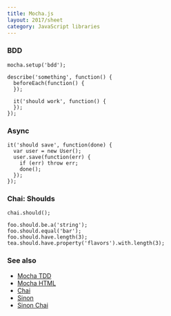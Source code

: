 ```yaml
---
title: Mocha.js
layout: 2017/sheet
category: JavaScript libraries
---
```


### BDD

    mocha.setup('bdd');

    describe('something', function() {
      beforeEach(function() {
      });

      it('should work', function() {
      });
    });

### Async

    it('should save', function(done) {
      var user = new User();
      user.save(function(err) {
        if (err) throw err;
        done();
      });
    });

### Chai: Shoulds

    chai.should();

    foo.should.be.a('string');
    foo.should.equal('bar');
    foo.should.have.length(3);
    tea.should.have.property('flavors').with.length(3);

### See also

 * [Mocha TDD](mocha-tdd.html)
 * [Mocha HTML](mocha-html.html)
 * [Chai](chai.html)
 * [Sinon](sinon.html)
 * [Sinon Chai](sinon-chai.html)
